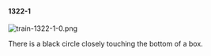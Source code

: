 #### 1322-1
![train-1322-1-0.png](https://github.com/lil-lab/nlvr/raw/master/nlvr/train/images/66/train-1322-1-0.png "train-1322-1-0.png")

There is a black circle closely touching the bottom of a box.